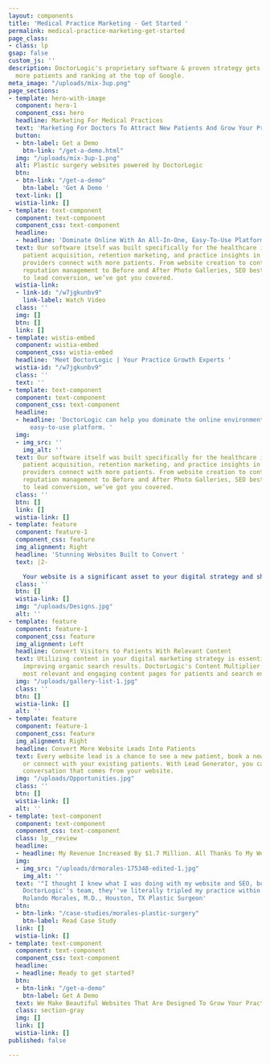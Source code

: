 ```yaml
---
layout: components
title: 'Medical Practice Marketing - Get Started '
permalink: medical-practice-marketing-get-started
page_class:
- class: lp
gsap: false
custom_js: ''
description: DoctorLogic's proprietary software & proven strategy gets you found by
  more patients and ranking at the top of Google.
meta_image: "/uploads/mix-3up.png"
page_sections:
- template: hero-with-image
  component: hero-1
  component_css: hero
  headline: Marketing For Medical Practices
  text: 'Marketing For Doctors To Attract New Patients And Grow Your Practice.  '
  button:
  - btn-label: Get a Demo
    btn-link: "/get-a-demo.html"
  img: "/uploads/mix-3up-1.png"
  alt: Plastic surgery websites powered by DoctorLogic
  btn:
  - btn-link: "/get-a-demo"
    btn-label: 'Get A Demo '
  text-link: []
  wistia-link: []
- template: text-component
  component: text-component
  component_css: text-component
  headline:
  - headline: 'Dominate Online With An All-In-One, Easy-To-Use Platform '
  text: Our software itself was built specifically for the healthcare industry with
    patient acquisition, retention marketing, and practice insights in mind, helping
    providers connect with more patients. From website creation to content generation,
    reputation management to Before and After Photo Galleries, SEO best practices
    to lead conversion, we’ve got you covered.
  wistia-link:
  - link-id: "/w7jgkunbv9"
    link-label: Watch Video
  class: ''
  img: []
  btn: []
  link: []
- template: wistia-embed
  component: wistia-embed
  component_css: wistia-embed
  headline: 'Meet DoctorLogic | Your Practice Growth Experts '
  wistia-id: "/w7jgkunbv9"
  class: ''
  text: ''
- template: text-component
  component: text-component
  component_css: text-component
  headline:
  - headline: 'DoctorLogic can help you dominate the online environment with an all-in-one,
      easy-to-use platform. '
  img:
  - img_src: ''
    img_alt: ''
  text: Our software itself was built specifically for the healthcare industry with
    patient acquisition, retention marketing, and practice insights in mind, helping
    providers connect with more patients. From website creation to content generation,
    reputation management to Before and After Photo Galleries, SEO best practices
    to lead conversion, we’ve got you covered.
  class: ''
  btn: []
  link: []
  wistia-link: []
- template: feature
  component: feature-1
  component_css: feature
  img_alignment: Right
  headline: 'Stunning Websites Built to Convert '
  text: |2-

    Your website is a significant asset to your digital strategy and should not be taken lightly. With DoctorLogic, you'll receive a website that not only looks great but functions seamlessly. Receive a custom and educational medical website that is 100% responsive and built with one goal in mind: grow your practice.
  class: ''
  btn: []
  wistia-link: []
  img: "/uploads/Designs.jpg"
  alt: ''
- template: feature
  component: feature-1
  component_css: feature
  img_alignment: Left
  headline: Convert Visitors to Patients With Relevant Content
  text: Utilizing content in your digital marketing strategy is essential to SEO and
    improving organic search results. DoctorLogic's Content Multiplier amplifies the
    most relevant and engaging content pages for patients and search engines.
  img: "/uploads/gallery-list-1.jpg"
  class: ''
  btn: []
  wistia-link: []
  alt: ''
- template: feature
  component: feature-1
  component_css: feature
  img_alignment: Right
  headline: Convert More Website Leads Into Patients
  text: Every website lead is a chance to see a new patient, book a new consultation,
    or connect with your existing patients. With Lead Generator, you can manage every
    conversation that comes from your website.
  img: "/uploads/Opportunities.jpg"
  class: ''
  btn: []
  wistia-link: []
  alt: ''
- template: text-component
  component: text-component
  component_css: text-component
  class: lp__review
  headline:
  - headline: My Revenue Increased By $1.7 Million. All Thanks To My Website.
  img:
  - img_src: "/uploads/drmorales-175348-edited-1.jpg"
    img_alt: ''
  text: '"I thought I knew what I was doing with my website and SEO, but after meeting
    DoctorLogic''s team, they''ve literally tripled my practice within months." -
    Rolando Morales, M.D., Houston, TX Plastic Surgeon'
  btn:
  - btn-link: "/case-studies/morales-plastic-surgery"
    btn-label: Read Case Study
  link: []
  wistia-link: []
- template: text-component
  component: text-component
  component_css: text-component
  headline:
  - headline: Ready to get started?
  btn:
  - btn-link: "/get-a-demo"
    btn-label: Get A Demo
  text: We Make Beautiful Websites That Are Designed To Grow Your Practice
  class: section-gray
  img: []
  link: []
  wistia-link: []
published: false

---
```

